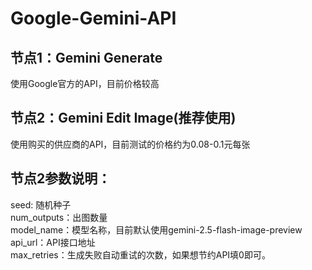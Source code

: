 # Google-Gemini-API
## 节点1：Gemini Generate
使用Google官方的API，目前价格较高

## 节点2：Gemini Edit Image(推荐使用)
使用购买的供应商的API，目前测试的价格约为0.08-0.1元每张

## 节点2参数说明：
seed: 随机种子  
num_outputs：出图数量  
model_name：模型名称，目前默认使用gemini-2.5-flash-image-preview  
api_url：API接口地址  
max_retries：生成失败自动重试的次数，如果想节约API填0即可。  